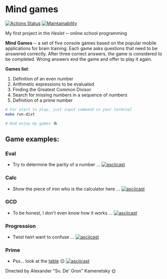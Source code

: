 Mind games
==========

[![Actions Status](https://github.com/svdegron/java-project-61/workflows/hexlet-check/badge.svg)](https://github.com/svdegron/java-project-61/actions)
[![Maintainability](https://api.codeclimate.com/v1/badges/db682f2bffa28e294c4d/maintainability)](https://codeclimate.com/github/svdegron/java-project-61/maintainability)

My first project in the _Hexlet_ ─ online school programming

**Mind Games** ─ a set of five console games based on the popular mobile applications for brain training. Each game asks questions that need to be answered correctly. After three correct answers, the game is considered to be completed. Wrong answers end the game and offer to play it again.

**Games list**:

1. Definition of an even number
1. Arithmetic expressions to be evaluated
1. Finding the Greatest Common Divisor
1. Search for missing numbers in a sequence of numbers
1. Definition of a prime number

```bash
# For start to play, just input command in your terminal
make run-dist

# And enjoy my games 🎭
```

Game examples:
--------------

### Eval
* Try to determine the parity of a number ...
[![asciicast](https://asciinema.org/a/04FXSJtBUMLMxZTGLQYvOThwl.svg)](https://asciinema.org/a/04FXSJtBUMLMxZTGLQYvOThwl)

### Calc
* Show the piece of iron who is the calculator here ...
[![asciicast](https://asciinema.org/a/Vy9RxfVnTEJflMusJFsIJCgGA.svg)](https://asciinema.org/a/Vy9RxfVnTEJflMusJFsIJCgGA)

### GCD
* To be honest, I don't even know how it works ...
[![asciicast](https://asciinema.org/a/ukKCVtGNFFikBli81eH1UeBb8.svg)](https://asciinema.org/a/ukKCVtGNFFikBli81eH1UeBb8)

### Progression
* Twist twirl want to confuse ...
[![asciicast](https://asciinema.org/a/bJmpaX4RuJSdHULPCMFz592Q9.svg)](https://asciinema.org/a/bJmpaX4RuJSdHULPCMFz592Q9)

### Prime
* Pss... look at the [table](https://en.wikipedia.org/wiki/List_of_prime_numbers) 😉
[![asciicast](https://asciinema.org/a/b257vE2ND5NZSeIjqykls0hvH.svg)](https://asciinema.org/a/b257vE2ND5NZSeIjqykls0hvH)

Directed by
Alexander "Sv. De' Gron" Kamenetsky 🌞